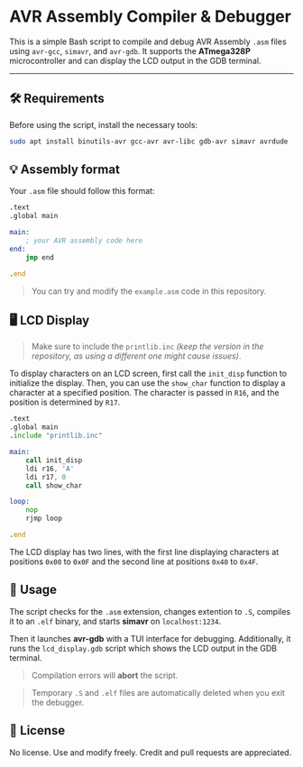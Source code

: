 # AVR Assembly Compiler & Debugger

This is a simple Bash script to compile and debug AVR Assembly `.asm` files using `avr-gcc`, `simavr`, and `avr-gdb`. It supports the **ATmega328P** microcontroller and can display the LCD output in the GDB terminal.

---

## 🛠 Requirements

Before using the script, install the necessary tools:

```bash
sudo apt install binutils-avr gcc-avr avr-libc gdb-avr simavr avrdude
```

## 💡 Assembly format
Your `.asm` file should follow this format:

```asm
.text
.global main

main:
    ; your AVR assembly code here
end:
    jmp end

.end
```

>You can try and modify the `example.asm` code in this repository.

## 🖥️ LCD Display

>Make sure to include the `printlib.inc` *(keep the version in the repository, as using a different one might cause issues)*.

To display characters on an LCD screen, first call the `init_disp` function to initialize the display. Then, you can use the `show_char` function to display a character at a specified position. The character is passed in `R16`, and the position is determined by `R17`.


```asm
.text
.global main
.include "printlib.inc"

main:
    call init_disp
    ldi r16, 'A'
    ldi r17, 0
    call show_char

loop:
    nop
    rjmp loop

.end
```

The LCD display has two lines, with the first line displaying characters at positions `0x00` to `0x0F` and the second line at positions `0x40` to `0x4F`.

## 🚀 Usage

The script checks for the `.asm` extension, changes extention to `.S`, compiles it to an `.elf` binary, and starts **simavr** on `localhost:1234`.

Then it launches **avr-gdb** with a TUI interface for debugging. Additionally, it runs the `lcd_display.gdb` script which shows the LCD output in the GDB terminal.

> Compilation errors will **abort** the script.

>Temporary `.S` and `.elf` files are automatically deleted when you exit the debugger.


## 📜 License
No license. Use and modify freely. Credit and pull requests are appreciated.
